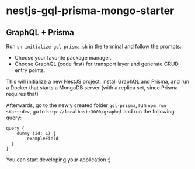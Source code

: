 # nestjs-gql-prisma-mongo-starter

## GraphQL + Prisma

Run `sh initialize-gql-prisma.sh` in the terminal and follow the prompts:

- Choose your favorite package manager.
- Choose GraphQL (code first) for transport layer and generate CRUD entry points.

This will initialize a new NestJS project, install GraphQL and Prisma, and run a Docker that starts a MongoDB server (with a replica set, since Prisma requires that)

Afterwards, go to the newly created folder `gql-prisma`, run `npm run start:dev`, go to `http://localhost:3000/graphql` and run the following query:

```
query {
	dummy (id: 1) {
        exampleField
  }
}
```

You can start developing your application :)

